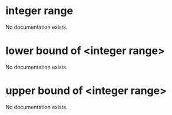 # integer range

No documentation exists.

# lower bound of &lt;integer range&gt;

No documentation exists.

# upper bound of &lt;integer range&gt;

No documentation exists.

